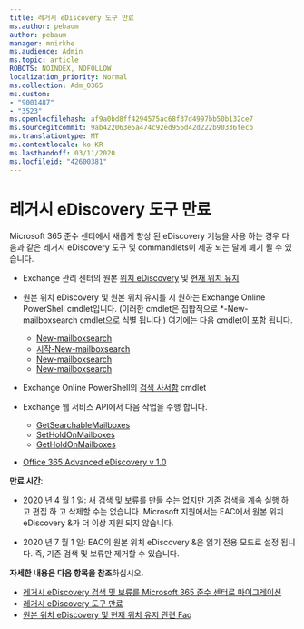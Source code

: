 ```yaml
---
title: 레거시 eDiscovery 도구 만료
ms.author: pebaum
author: pebaum
manager: mnirkhe
ms.audience: Admin
ms.topic: article
ROBOTS: NOINDEX, NOFOLLOW
localization_priority: Normal
ms.collection: Adm_O365
ms.custom:
- "9001487"
- "3523"
ms.openlocfilehash: af9a0bd8ff4294575ac68f37d4997bb50b132ce7
ms.sourcegitcommit: 9ab422063e5a474c92ed956d42d222b90336fecb
ms.translationtype: MT
ms.contentlocale: ko-KR
ms.lasthandoff: 03/11/2020
ms.locfileid: "42600381"
---
```

# <a name="retirement-of-legacy-ediscovery-tools"></a>레거시 eDiscovery 도구 만료

Microsoft 365 준수 센터에서 새롭게 향상 된 eDiscovery 기능을 사용 하는 경우 다음과 같은 레거시 eDiscovery 도구 및 commandlets이 제공 되는 달에 폐기 될 수 있습니다.

- Exchange 관리 센터의 원본 [위치 eDiscovery](https://docs.microsoft.com/exchange/security-and-compliance/in-place-ediscovery/in-place-ediscovery) 및 [현재 위치 유지](https://docs.microsoft.com/exchange/security-and-compliance/create-or-remove-in-place-holds)

- 원본 위치 eDiscovery 및 원본 위치 유지를 지 원하는 Exchange Online PowerShell cmdlet입니다. (이러한 cmdlet은 집합적으로 *-New-mailboxsearch cmdlet으로 식별 됩니다.) 여기에는 다음 cmdlet이 포함 됩니다.

    - [New-mailboxsearch](https://docs.microsoft.com/powershell/module/exchange/policy-and-compliance-content-search/new-mailboxsearch)
    - [시작-New-mailboxsearch](https://docs.microsoft.com/powershell/module/exchange/policy-and-compliance-content-search/start-mailboxsearch)
    - [New-mailboxsearch](https://docs.microsoft.com/powershell/module/exchange/policy-and-compliance-content-search/stop-mailboxsearch)
    - [New-mailboxsearch](https://docs.microsoft.com/powershell/module/exchange/policy-and-compliance-content-search/set-mailboxsearch)

- Exchange Online PowerShell의 [검색 사서함](https://docs.microsoft.com/powershell/module/exchange/mailboxes/search-mailbox?view=exchange-ps) cmdlet
- Exchange 웹 서비스 API에서 다음 작업을 수행 합니다.
    - [GetSearchableMailboxes](https://docs.microsoft.com/exchange/client-developer/web-service-reference/getsearchablemailboxes-operation)
    - [SetHoldOnMailboxes](https://docs.microsoft.com/exchange/client-developer/web-service-reference/setholdonmailboxes-operation)
    - [GetHoldOnMailboxes](https://docs.microsoft.com/exchange/client-developer/web-service-reference/getholdonmailboxes-operation)

- [Office 365 Advanced eDiscovery v 1.0](https://docs.microsoft.com/microsoft-365/compliance/office-365-advanced-ediscovery)

**만료 시간**:
- 2020 년 4 월 1 일: 새 검색 및 보류를 만들 수는 없지만 기존 검색을 계속 실행 하 고 편집 하 고 삭제할 수는 없습니다. Microsoft 지원에서는 EAC에서 원본 위치 eDiscovery &가 더 이상 지원 되지 않습니다.

- 2020 년 7 월 1 일: EAC의 원본 위치 eDiscovery &은 읽기 전용 모드로 설정 됩니다. 즉, 기존 검색 및 보류만 제거할 수 있습니다.

**자세한 내용은 다음 항목을 참조**하십시오.

 - [레거시 eDiscovery 검색 및 보류를 Microsoft 365 준수 센터로 마이그레이션](https://docs.microsoft.com/microsoft-365/compliance/migrate-legacy-ediscovery-searches-and-holds)
 - [레거시 eDiscovery 도구 만료](https://docs.microsoft.com/microsoft-365/compliance/legacy-ediscovery-retirement)
 - [원본 위치 eDiscovery 및 현재 위치 유지 관련 Faq](https://docs.microsoft.com/microsoft-365/compliance/legacy-ediscovery-retirement#faqs-about-in-place-ediscovery-and-in-place-holds)



